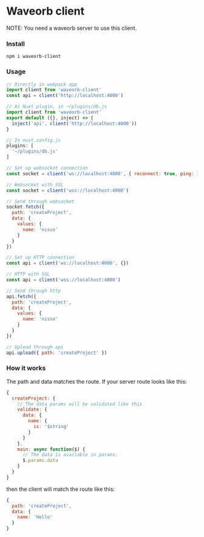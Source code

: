 # Waveorb client
NOTE: You need a waveorb server to use this client.

### Install
```
npm i waveorb-client
```

### Usage
```javascript
// Directly in webpack app
import client from 'waveorb-client'
const api = client('http://localhost:4000')

// As Nuxt plugin, in ~/plugins/db.js
import client from 'waveorb-client'
export default ({}, inject) => {
  inject('api', client('http://localhost:4000'))
}

// In nuxt.config.js
plugins: [
  '~/plugins/db.js'
]

// Set up websocket connection
const socket = client('ws://localhost:4000', { reconnect: true, ping: 3000 })

// Websocket with SSL
const socket = client('wss://localhost:4000')

// Send through websocket
socket.fetch({
  path: 'createProject',
  data: {
    values: {
      name: 'nisse'
    }
  }
})

// Set up HTTP connection
const api = client('ws://localhost:4000', {})

// HTTP with SSL
const api = client('wss://localhost:4000')

// Send through http
api.fetch({
  path: 'createProject',
  data: {
    values: {
      name: 'nisse'
    }
  }
})

// Upload through api
api.upload({ path: 'createProject' })
```

### How it works
The path and data matches the route. If your server route looks like this:
```javascript
{
  createProject: {
    // The data params will be validated like this
    validate: {
      data: {
        name: {
          is: '$string'
        }
      }
    },
    main: async function($) {
      // The data is available in params:
      $.params.data
    }
  }
}
```
then the client will match the route like this:
```javascript
{
  path: 'createProject',
  data: {
    name: 'Hello'
  }
}
```
